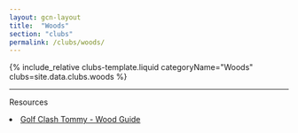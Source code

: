 ```yaml
---
layout: gcn-layout
title:  "Woods"
section: "clubs"
permalink: /clubs/woods/
---
```


{% include_relative clubs-template.liquid categoryName="Woods" clubs=site.data.clubs.woods %}

<hr>

<div class="row">
  <div class="col-md-6 col-md-offset-3 col-sm-12">
    <p class="lead text-center">Resources</p>
    <div class="list-group">
      <li class="list-group-item gcn-resource text-small"><a href="https://youtu.be/kV8aYaQ0l8I" target="_blank" rel="noopener"><i class="fa fa-youtube-play text-youtube" aria-hidden="true"></i> Golf Clash Tommy - Wood Guide</a></li>
    </div>
  </div>
</div>
